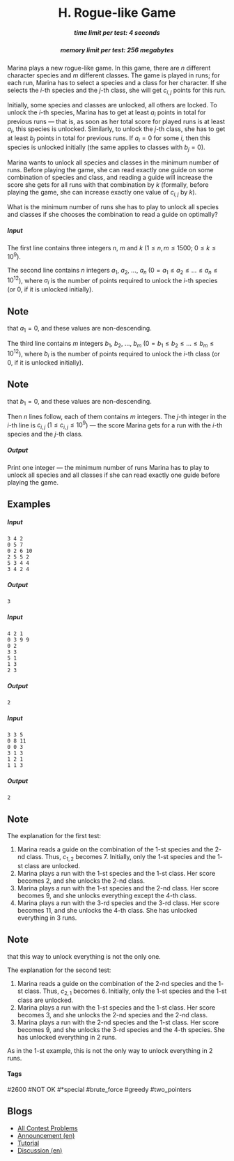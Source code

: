 <h1 style='text-align: center;'> H. Rogue-like Game</h1>

<h5 style='text-align: center;'>time limit per test: 4 seconds</h5>
<h5 style='text-align: center;'>memory limit per test: 256 megabytes</h5>

Marina plays a new rogue-like game. In this game, there are $n$ different character species and $m$ different classes. The game is played in runs; for each run, Marina has to select a species and a class for her character. If she selects the $i$-th species and the $j$-th class, she will get $c_{i, j}$ points for this run.

Initially, some species and classes are unlocked, all others are locked. To unlock the $i$-th species, Marina has to get at least $a_i$ points in total for previous runs — that is, as soon as her total score for played runs is at least $a_i$, this species is unlocked. Similarly, to unlock the $j$-th class, she has to get at least $b_j$ points in total for previous runs. If $a_i = 0$ for some $i$, then this species is unlocked initially (the same applies to classes with $b_j = 0$).

Marina wants to unlock all species and classes in the minimum number of runs. Before playing the game, she can read exactly one guide on some combination of species and class, and reading a guide will increase the score she gets for all runs with that combination by $k$ (formally, before playing the game, she can increase exactly one value of $c_{i, j}$ by $k$).

What is the minimum number of runs she has to play to unlock all species and classes if she chooses the combination to read a guide on optimally?

##### Input

The first line contains three integers $n$, $m$ and $k$ ($1 \le n, m \le 1500$; $0 \le k \le 10^9$).

The second line contains $n$ integers $a_1$, $a_2$, ..., $a_n$ ($0 = a_1 \le a_2 \le \dots \le a_n \le 10^{12}$), where $a_i$ is the number of points required to unlock the $i$-th species (or $0$, if it is unlocked initially). 
## Note

 that $a_1 = 0$, and these values are non-descending.

The third line contains $m$ integers $b_1$, $b_2$, ..., $b_m$ ($0 = b_1 \le b_2 \le \dots \le b_m \le 10^{12}$), where $b_i$ is the number of points required to unlock the $i$-th class (or $0$, if it is unlocked initially). 
## Note

 that $b_1 = 0$, and these values are non-descending.

Then $n$ lines follow, each of them contains $m$ integers. The $j$-th integer in the $i$-th line is $c_{i, j}$ ($1 \le c_{i, j} \le 10^9$) — the score Marina gets for a run with the $i$-th species and the $j$-th class.

##### Output

Print one integer — the minimum number of runs Marina has to play to unlock all species and all classes if she can read exactly one guide before playing the game.

## Examples

##### Input


```text
3 4 2
0 5 7
0 2 6 10
2 5 5 2
5 3 4 4
3 4 2 4
```
##### Output


```text
3
```
##### Input


```text
4 2 1
0 3 9 9
0 2
3 3
5 1
1 3
2 3
```
##### Output


```text
2
```
##### Input


```text
3 3 5
0 8 11
0 0 3
3 1 3
1 2 1
1 1 3
```
##### Output


```text
2
```
## Note

The explanation for the first test:

1. Marina reads a guide on the combination of the $1$-st species and the $2$-nd class. Thus, $c_{1, 2}$ becomes $7$. Initially, only the $1$-st species and the $1$-st class are unlocked.
2. Marina plays a run with the $1$-st species and the $1$-st class. Her score becomes $2$, and she unlocks the $2$-nd class.
3. Marina plays a run with the $1$-st species and the $2$-nd class. Her score becomes $9$, and she unlocks everything except the $4$-th class.
4. Marina plays a run with the $3$-rd species and the $3$-rd class. Her score becomes $11$, and she unlocks the $4$-th class. She has unlocked everything in $3$ runs.

## Note

 that this way to unlock everything is not the only one.

The explanation for the second test:

1. Marina reads a guide on the combination of the $2$-nd species and the $1$-st class. Thus, $c_{2, 1}$ becomes $6$. Initially, only the $1$-st species and the $1$-st class are unlocked.
2. Marina plays a run with the $1$-st species and the $1$-st class. Her score becomes $3$, and she unlocks the $2$-nd species and the $2$-nd class.
3. Marina plays a run with the $2$-nd species and the $1$-st class. Her score becomes $9$, and she unlocks the $3$-rd species and the $4$-th species. She has unlocked everything in $2$ runs.

As in the $1$-st example, this is not the only way to unlock everything in $2$ runs.



#### Tags 

#2600 #NOT OK #*special #brute_force #greedy #two_pointers 

## Blogs
- [All Contest Problems](../Kotlin_Heroes_5:_ICPC_Round.md)
- [Announcement (en)](../blogs/Announcement_(en).md)
- [Tutorial](../blogs/Tutorial.md)
- [Discussion (en)](../blogs/Discussion_(en).md)
